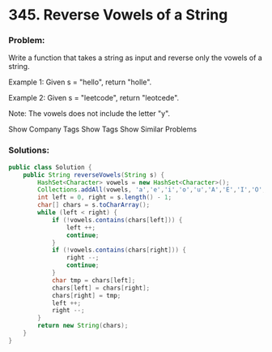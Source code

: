 # 345. Reverse Vowels of a String

### Problem:

Write a function that takes a string as input and reverse only the vowels of a string.

Example 1:
Given s = "hello", return "holle".

Example 2:
Given s = "leetcode", return "leotcede".

Note:
The vowels does not include the letter "y".

Show Company Tags
Show Tags
Show Similar Problems


### Solutions:

```java
public class Solution {
    public String reverseVowels(String s) {
        HashSet<Character> vowels = new HashSet<Character>();
        Collections.addAll(vowels, 'a','e','i','o','u','A','E','I','O','U');
        int left = 0, right = s.length() - 1;
        char[] chars = s.toCharArray();
        while (left < right) {
            if (!vowels.contains(chars[left])) {
                left ++;
                continue;
            }
            if (!vowels.contains(chars[right])) {
                right --;
                continue;
            }
            char tmp = chars[left];
            chars[left] = chars[right];
            chars[right] = tmp;
            left ++;
            right --;
        }
        return new String(chars);
    }
}
```